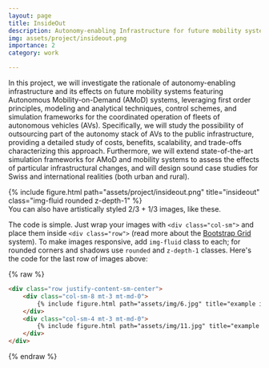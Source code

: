 ```yaml
---
layout: page
title: InsideOut
description: Autonomy-enabling Infrastructure for future mobility systems
img: assets/project/insideout.png
importance: 2
category: work

---
```


In this project, we will investigate the rationale of autonomy-​enabling infrastructure and its effects on future mobility systems featuring Autonomous Mobility-​on-Demand (AMoD) systems, leveraging first order principles, modeling and analytical techniques, control schemes, and simulation frameworks for the coordinated operation of fleets of autonomous vehicles (AVs). Specifically, we will study the possibility of outsourcing part of the autonomy stack of AVs to the public infrastructure, providing a detailed study of costs, benefits, scalability, and trade-​offs characterizing this approach. Furthermore, we will extend state-​of-the-art simulation frameworks for AMoD and mobility systems to assess the effects of particular infrastructural changes, and will design sound case studies for Swiss and international realities (both urban and rural).

<div class="row justify-content-sm-center">
    <div class="col-sm-8 mt-3 mt-md-0">
        {% include figure.html path="assets/project/insideout.png" title="insideout" class="img-fluid rounded z-depth-1" %}
    </div>
</div>
<div class="caption">
    You can also have artistically styled 2/3 + 1/3 images, like these.
</div>


The code is simple.
Just wrap your images with `<div class="col-sm">` and place them inside `<div class="row">` (read more about the <a href="https://getbootstrap.com/docs/4.4/layout/grid/">Bootstrap Grid</a> system).
To make images responsive, add `img-fluid` class to each; for rounded corners and shadows use `rounded` and `z-depth-1` classes.
Here's the code for the last row of images above:

{% raw %}
```html
<div class="row justify-content-sm-center">
    <div class="col-sm-8 mt-3 mt-md-0">
        {% include figure.html path="assets/img/6.jpg" title="example image" class="img-fluid rounded z-depth-1" %}
    </div>
    <div class="col-sm-4 mt-3 mt-md-0">
        {% include figure.html path="assets/img/11.jpg" title="example image" class="img-fluid rounded z-depth-1" %}
    </div>
</div>
```
{% endraw %}
